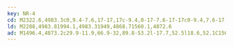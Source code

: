 ```yaml
---
key: NR-4
cd: M2322.6,4983.3c0,9.4-7.6,17-17,17c-9.4,0-17-7.6-17-17c0-9.4,7.6-17,17-17l0,0C2315,4966.3,2322.6,4973.9,2322.6,4983.3z
ld: M2288,4983.81994.1,4983.31949,4868.71560.1,4872.6
ad: M1496.4,4873.2c29.9-11.9,66.9-32,89.8-53.2l-17.7,52.5l18.6,52.1C1563.8,4903.9,1526.5,4884.5,1496.4,4873.2z
---
```


